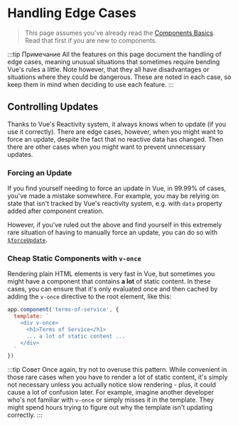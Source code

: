 # Handling Edge Cases

> This page assumes you've already read the [Components Basics](components.md). Read that first if you are new to components.

:::tip Примечание
All the features on this page document the handling of edge cases, meaning unusual situations that sometimes require bending Vue's rules a little. Note however, that they all have disadvantages or situations where they could be dangerous. These are noted in each case, so keep them in mind when deciding to use each feature.
:::

## Controlling Updates

Thanks to Vue's Reactivity system, it always knows when to update (if you use it correctly). There are edge cases, however, when you might want to force an update, despite the fact that no reactive data has changed. Then there are other cases when you might want to prevent unnecessary updates.

### Forcing an Update

If you find yourself needing to force an update in Vue, in 99.99% of cases, you've made a mistake somewhere. For example, you may be relying on state that isn't tracked by Vue's reactivity system, e.g. with `data` property added after component creation.

However, if you've ruled out the above and find yourself in this extremely rare situation of having to manually force an update, you can do so with [`$forceUpdate`](../api/instance-methods.md#forceupdate).

### Cheap Static Components with `v-once`

Rendering plain HTML elements is very fast in Vue, but sometimes you might have a component that contains **a lot** of static content. In these cases, you can ensure that it's only evaluated once and then cached by adding the `v-once` directive to the root element, like this:

```js
app.component('terms-of-service', {
  template: `
    <div v-once>
      <h1>Terms of Service</h1>
      ... a lot of static content ...
    </div>
  `
})
```

:::tip Совет
Once again, try not to overuse this pattern. While convenient in those rare cases when you have to render a lot of static content, it's simply not necessary unless you actually notice slow rendering - plus, it could cause a lot of confusion later. For example, imagine another developer who's not familiar with `v-once` or simply misses it in the template. They might spend hours trying to figure out why the template isn't updating correctly.
:::
